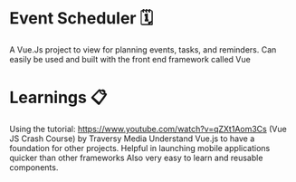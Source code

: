 # Event Scheduler :spiral_calendar:
A Vue.Js project to view for planning events, tasks, and reminders. Can easily be used and built with the front end framework called Vue
# Learnings :clipboard:
Using the tutorial: https://www.youtube.com/watch?v=qZXt1Aom3Cs 
(Vue JS Crash Course) by Traversy Media 
Understand Vue.js to have a foundation for other projects. 
Helpful in launching mobile applications quicker than other frameworks 
Also very easy to learn and reusable components. 